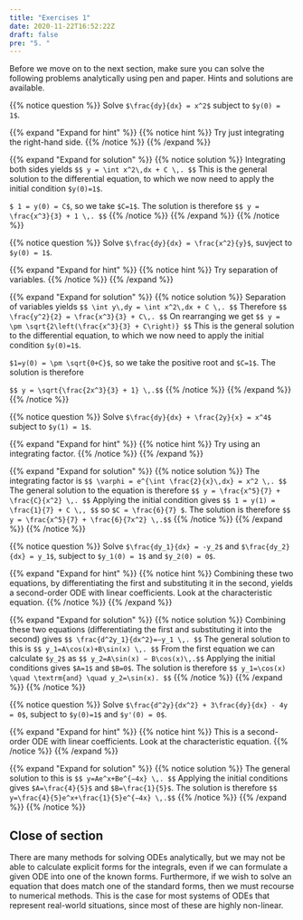 ```yaml
---
title: "Exercises 1"
date: 2020-11-22T16:52:22Z
draft: false
pre: "5. "
---
```


Before we move on to the next section, make sure you can solve the following problems analytically using pen and paper.
Hints and solutions are available.

{{% notice question %}}
Solve `$\frac{dy}{dx} = x^2$` subject to `$y(0) = 1$`.

{{% expand "Expand for hint" %}}
{{% notice hint %}}
Try just integrating the right-hand side.
{{% /notice %}}
{{% /expand %}}

{{% expand "Expand for solution" %}}
{{% notice solution %}}
Integrating both sides yields
`$$ y = \int x^2\,dx + C \,. $$`
This is the general solution to the differential equation, to which we now need to apply the initial condition `$y(0)=1$`.

`$ 1 = y(0) = C$`, so we take `$C=1$`. The solution is therefore
`$$ y = \frac{x^3}{3} + 1 \,. $$`
{{% /notice %}}
{{% /expand %}}
{{% /notice %}}


{{% notice question %}}
Solve `$\frac{dy}{dx} = \frac{x^2}{y}$`, suvject to `$y(0) = 1$`.

{{% expand "Expand for hint" %}}
{{% notice hint %}}
Try separation of variables.
{{% /notice %}}
{{% /expand %}}

{{% expand "Expand for solution" %}}
{{% notice solution %}}
Separation of variables yields
`$$ \int y\,dy = \int x^2\,dx + C \,. $$`
Therefore
`$$ \frac{y^2}{2} = \frac{x^3}{3} + C\,. $$`
On rearranging we get
`$$ y = \pm \sqrt{2\left(\frac{x^3}{3} + C\right)} $$`
This is the general solution to the differential equation, to which we now need to apply the initial condition `$y(0)=1$`.

`$1=y(0) = \pm \sqrt{0+C}$`, so we take the positive root and `$C=1$`. The solution is therefore

`$$ y = \sqrt{\frac{2x^3}{3} + 1} \,.$$`
{{% /notice %}}
{{% /expand %}}
{{% /notice %}}


{{% notice question %}}
Solve `$\frac{dy}{dx} + \frac{2y}{x} = x^4$` subject to `$y(1) = 1$`.

{{% expand "Expand for hint" %}}
{{% notice hint %}}
Try using an integrating factor.
{{% /notice %}}
{{% /expand %}}

{{% expand "Expand for solution" %}}
{{% notice solution %}}
The integrating factor is
`$$ \varphi = e^{\int \frac{2}{x}\,dx} = x^2 \,. $$`
The general solution to the equation is therefore
`$$ y = \frac{x^5}{7} + \frac{C}{x^2} \,. $$`
Applying the initial condition gives
`$$ 1 = y(1) = \frac{1}{7} + C \,, $$`
so `$C = \frac{6}{7} $`. The solution is therefore
`$$ y = \frac{x^5}{7} + \frac{6}{7x^2} \,.$$`
{{% /notice %}}
{{% /expand %}}
{{% /notice %}}


{{% notice question %}}
Solve `$\frac{dy_1}{dx} = -y_2$` and `$\frac{dy_2}{dx} = y_1$`, subject to `$y_1(0) = 1$` and `$y_2(0) = 0$`.

{{% expand "Expand for hint" %}}
{{% notice hint %}}
Combining these two equations, by differentiating the first and substituting it in the second, yields a second-order ODE with linear coefficients.
Look at the characteristic equation.
{{% /notice %}}
{{% /expand %}}

{{% expand "Expand for solution" %}}
{{% notice solution %}}
Combining these two equations (differentiating the first and substituting it into the second) gives
`$$ \frac{d^2y_1}{dx^2}=−y_1 \,. $$`
The general solution to this is
`$$ y_1=A\cos(x)+B\sin(x) \,. $$`
From the first equation we can calculate `$y_2$` as
`$$ y_2=A\sin(x) − B\cos(x)\,.$$`
Applying the initial conditions gives `$A=1$` and `$B=0$`.
The solution is therefore
`$$ y_1=\cos(x) \quad \textrm{and} \quad y_2=\sin(x). $$`
{{% /notice %}}
{{% /expand %}}
{{% /notice %}}


{{% notice question %}}
Solve `$\frac{d^2y}{dx^2} + 3\frac{dy}{dx} - 4y = 0$`, subject to `$y(0)=1$` and `$y'(0) = 0$`.

{{% expand "Expand for hint" %}}
{{% notice hint %}}
This is a second-order ODE with linear coefficients.
Look at the characteristic equation.
{{% /notice %}}
{{% /expand %}}

{{% expand "Expand for solution" %}}
{{% notice solution %}}
The general solution to this is
`$$ y=Ae^x+Be^{−4x} \,. $$`
Applying the initial conditions gives `$A=\frac{4}{5}$` and `$B=\frac{1}{5}$`.
The solution is therefore
`$$ y=\frac{4}{5}e^x+\frac{1}{5}e^{−4x} \,.$$`
{{% /notice %}}
{{% /expand %}}
{{% /notice %}}


## Close of section

There are many methods for solving ODEs analytically, but we may not be able to calculate explicit forms for the integrals, even if we can formulate a given ODE into one of the known forms.
Furthermore, if we wish to solve an equation that does match one of the standard forms, then we must recourse to numerical methods.
This is the case for most systems of ODEs that represent real-world situations, since most of these are highly non-linear.
